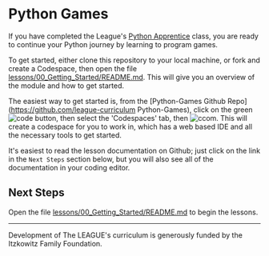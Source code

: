 # Python Games

If you have completed the League's [Python Apprentice](
https://python-apprentice.jointheleague.org/) class, you are ready to continue
your Python journey by learning to program games. 

To get started, either clone this repository to your local machine, or fork and
create a Codespace, then open the file
[lessons/00_Getting_Started/README.md](lessons/00_Getting_Started/README.md).
This will give you an overview of the module and how to get started.

The easiest way to get started is, from the [Python-Games Github Repo](https://github.com/league-curriculum Python-Games), click on the green
![code](https://images.jointheleague.org/github/code_button_sm.png) button, then
select the 'Codespaces' tab, then
![ccom](https://images.jointheleague.org/github/create_codespace_sm.png). This
will create a codespace for you to work in, which has a web based IDE and all
the necessary tools to get started.

It's easiest to read the lesson documentation on Github; just click on the link
in the `Next Steps` section below, but you will also see all of the
documentation in your coding editor. 


## Next Steps

Open the file
[lessons/00_Getting_Started/README.md](lessons/00_Getting_Started/README.md) to
begin the lessons. 

-------------------

Development of The LEAGUE's curriculum is generously funded by the Itzkowitz Family Foundation. 

